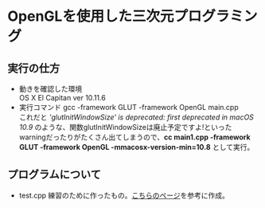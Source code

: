 # OpenGLを使用した三次元プログラミング  

## 実行の仕方
- 動きを確認した環境  
    OS X El Capitan ver 10.11.6
- 実行コマンド
    gcc -framework GLUT -framework OpenGL main.cpp  
    これだと *'glutInitWindowSize' is deprecated: first deprecated in macOS 10.9* のような、関数glutInitWindowSizeは廃止予定ですよ!といったwarningだったりがたくさん出てしまうので、**cc main1.cpp -framework GLUT -framework OpenGL -mmacosx-version-min=10.8** として実行。

## プログラムについて
- test.cpp
  練習のために作ったもの。[こちらのページ](https://tokoik.github.io/opengl/libglut.html)を参考に作成。
